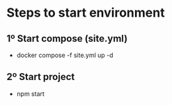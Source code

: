 # Steps to start environment 

## 1º Start compose (site.yml)

 - docker compose -f site.yml up -d

## 2º Start project

 - npm start 
